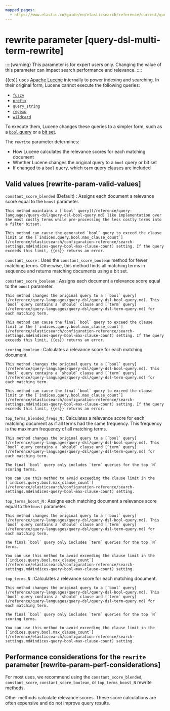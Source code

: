 ```yaml
---
mapped_pages:
  - https://www.elastic.co/guide/en/elasticsearch/reference/current/query-dsl-multi-term-rewrite.html
---
```


# rewrite parameter [query-dsl-multi-term-rewrite]

::::{warning}
This parameter is for expert users only. Changing the value of this parameter can impact search performance and relevance.
::::


{{es}} uses [Apache Lucene](https://lucene.apache.org/core/) internally to power indexing and searching. In their original form, Lucene cannot execute the following queries:

* [`fuzzy`](/reference/query-languages/query-dsl/query-dsl-fuzzy-query.md)
* [`prefix`](/reference/query-languages/query-dsl/query-dsl-prefix-query.md)
* [`query_string`](/reference/query-languages/query-dsl/query-dsl-query-string-query.md)
* [`regexp`](/reference/query-languages/query-dsl/query-dsl-regexp-query.md)
* [`wildcard`](/reference/query-languages/query-dsl/query-dsl-wildcard-query.md)

To execute them, Lucene changes these queries to a simpler form, such as a [`bool` query](/reference/query-languages/query-dsl/query-dsl-bool-query.md) or a [bit set](https://en.wikipedia.org/wiki/Bit_array).

The `rewrite` parameter determines:

* How Lucene calculates the relevance scores for each matching document
* Whether Lucene changes the original query to a `bool` query or bit set
* If changed to a `bool` query, which `term` query clauses are included


## Valid values [rewrite-param-valid-values]

`constant_score_blended` (Default)
:   Assigns each document a relevance score equal to the `boost` parameter.

    This method maintains a [`bool` query](/reference/query-languages/query-dsl/query-dsl-bool-query.md) like implementation over the most costly terms while pre-processing the less costly terms into a filter bitset.

    This method can cause the generated `bool` query to exceed the clause limit in the [`indices.query.bool.max_clause_count`](/reference/elasticsearch/configuration-reference/search-settings.md#indices-query-bool-max-clause-count) setting. If the query exceeds this limit, {{es}} returns an error.


`constant_score`
:   Uses the `constant_score_boolean` method for fewer matching terms. Otherwise, this method finds all matching terms in sequence and returns matching documents using a bit set.

`constant_score_boolean`
:   Assigns each document a relevance score equal to the `boost` parameter.

    This method changes the original query to a [`bool` query](/reference/query-languages/query-dsl/query-dsl-bool-query.md). This `bool` query contains a `should` clause and [`term` query](/reference/query-languages/query-dsl/query-dsl-term-query.md) for each matching term.

    This method can cause the final `bool` query to exceed the clause limit in the [`indices.query.bool.max_clause_count`](/reference/elasticsearch/configuration-reference/search-settings.md#indices-query-bool-max-clause-count) setting. If the query exceeds this limit, {{es}} returns an error.


`scoring_boolean`
:   Calculates a relevance score for each matching document.

    This method changes the original query to a [`bool` query](/reference/query-languages/query-dsl/query-dsl-bool-query.md). This `bool` query contains a `should` clause and [`term` query](/reference/query-languages/query-dsl/query-dsl-term-query.md) for each matching term.

    This method can cause the final `bool` query to exceed the clause limit in the [`indices.query.bool.max_clause_count`](/reference/elasticsearch/configuration-reference/search-settings.md#indices-query-bool-max-clause-count) setting. If the query exceeds this limit, {{es}} returns an error.


`top_terms_blended_freqs_N`
:   Calculates a relevance score for each matching document as if all terms had the same frequency. This frequency is the maximum frequency of all matching terms.

    This method changes the original query to a [`bool` query](/reference/query-languages/query-dsl/query-dsl-bool-query.md). This `bool` query contains a `should` clause and [`term` query](/reference/query-languages/query-dsl/query-dsl-term-query.md) for each matching term.

    The final `bool` query only includes `term` queries for the top `N` scoring terms.

    You can use this method to avoid exceeding the clause limit in the [`indices.query.bool.max_clause_count`](/reference/elasticsearch/configuration-reference/search-settings.md#indices-query-bool-max-clause-count) setting.


`top_terms_boost_N`
:   Assigns each matching document a relevance score equal to the `boost` parameter.

    This method changes the original query to a [`bool` query](/reference/query-languages/query-dsl/query-dsl-bool-query.md). This `bool` query contains a `should` clause and [`term` query](/reference/query-languages/query-dsl/query-dsl-term-query.md) for each matching term.

    The final `bool` query only includes `term` queries for the top `N` terms.

    You can use this method to avoid exceeding the clause limit in the [`indices.query.bool.max_clause_count`](/reference/elasticsearch/configuration-reference/search-settings.md#indices-query-bool-max-clause-count) setting.


`top_terms_N`
:   Calculates a relevance score for each matching document.

    This method changes the original query to a [`bool` query](/reference/query-languages/query-dsl/query-dsl-bool-query.md). This `bool` query contains a `should` clause and [`term` query](/reference/query-languages/query-dsl/query-dsl-term-query.md) for each matching term.

    The final `bool` query only includes `term` queries for the top `N` scoring terms.

    You can use this method to avoid exceeding the clause limit in the [`indices.query.bool.max_clause_count`](/reference/elasticsearch/configuration-reference/search-settings.md#indices-query-bool-max-clause-count) setting.



## Performance considerations for the `rewrite` parameter [rewrite-param-perf-considerations]

For most uses, we recommend using the  `constant_score_blended`, `constant_score`, `constant_score_boolean`, or `top_terms_boost_N` rewrite methods.

Other methods calculate relevance scores. These score calculations are often expensive and do not improve query results.

